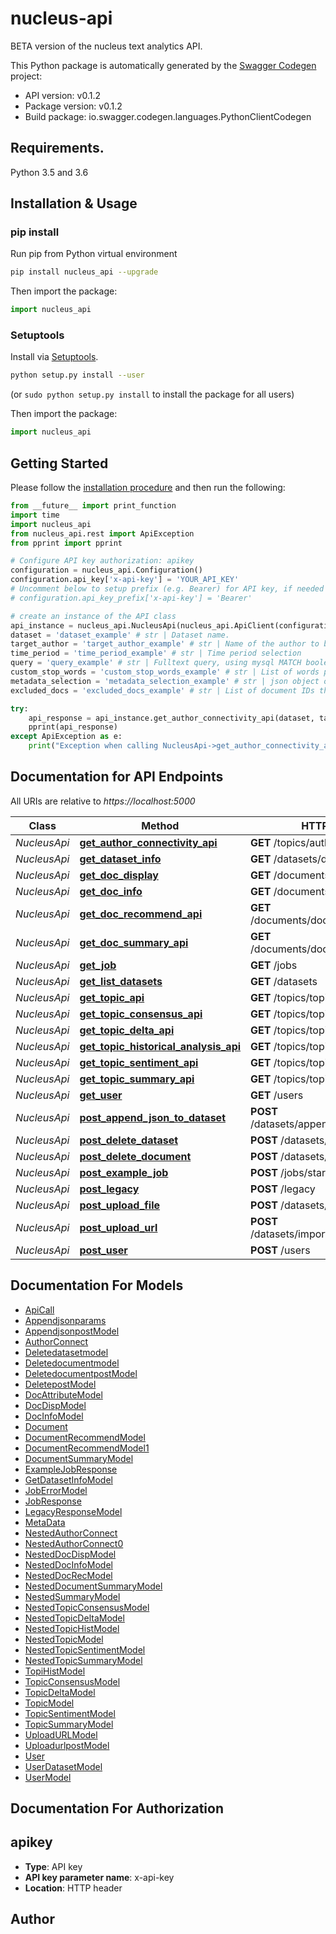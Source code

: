# nucleus-api
BETA version of the nucleus text analytics API.

This Python package is automatically generated by the [Swagger Codegen](https://github.com/swagger-api/swagger-codegen) project:

- API version: v0.1.2
- Package version: v0.1.2
- Build package: io.swagger.codegen.languages.PythonClientCodegen

## Requirements.

Python 3.5 and 3.6

## Installation & Usage
### pip install
Run pip from Python virtual environment
```sh
pip install nucleus_api --upgrade
```

Then import the package:
```python
import nucleus_api 
```

### Setuptools

Install via [Setuptools](http://pypi.python.org/pypi/setuptools).

```sh
python setup.py install --user
```
(or `sudo python setup.py install` to install the package for all users)

Then import the package:
```python
import nucleus_api
```

## Getting Started

Please follow the [installation procedure](#installation--usage) and then run the following:

```python
from __future__ import print_function
import time
import nucleus_api
from nucleus_api.rest import ApiException
from pprint import pprint

# Configure API key authorization: apikey
configuration = nucleus_api.Configuration()
configuration.api_key['x-api-key'] = 'YOUR_API_KEY'
# Uncomment below to setup prefix (e.g. Bearer) for API key, if needed
# configuration.api_key_prefix['x-api-key'] = 'Bearer'

# create an instance of the API class
api_instance = nucleus_api.NucleusApi(nucleus_api.ApiClient(configuration))
dataset = 'dataset_example' # str | Dataset name.
target_author = 'target_author_example' # str | Name of the author to be analyzed.
time_period = 'time_period_example' # str | Time period selection
query = 'query_example' # str | Fulltext query, using mysql MATCH boolean query format. Subject covered by the author, on which to focus the analysis of connectivity. Example, (\"word1\" OR \"word2\") AND (\"word3\" OR \"word4\") (optional)
custom_stop_words = 'custom_stop_words_example' # str | List of words possibly used by the target author that are considered not information-bearing. (optional)
metadata_selection = 'metadata_selection_example' # str | json object of {\"metadata_field\":[\"selected_values\"]} (optional)
excluded_docs = 'excluded_docs_example' # str | List of document IDs that should be excluded from the analysis. Example, \"docid1, docid2, ..., docidN\"  (optional)

try:
    api_response = api_instance.get_author_connectivity_api(dataset, target_author, time_period, query=query, custom_stop_words=custom_stop_words, metadata_selection=metadata_selection, excluded_docs=excluded_docs)
    pprint(api_response)
except ApiException as e:
    print("Exception when calling NucleusApi->get_author_connectivity_api: %s\n" % e)

```

## Documentation for API Endpoints

All URIs are relative to *https://localhost:5000*

Class | Method | HTTP request | Description
------------ | ------------- | ------------- | -------------
*NucleusApi* | [**get_author_connectivity_api**](docs/NucleusApi.md#get_author_connectivity_api) | **GET** /topics/author_connectivity | 
*NucleusApi* | [**get_dataset_info**](docs/NucleusApi.md#get_dataset_info) | **GET** /datasets/dataset_info | 
*NucleusApi* | [**get_doc_display**](docs/NucleusApi.md#get_doc_display) | **GET** /documents/document_display | 
*NucleusApi* | [**get_doc_info**](docs/NucleusApi.md#get_doc_info) | **GET** /documents/document_info | 
*NucleusApi* | [**get_doc_recommend_api**](docs/NucleusApi.md#get_doc_recommend_api) | **GET** /documents/document_recommend | 
*NucleusApi* | [**get_doc_summary_api**](docs/NucleusApi.md#get_doc_summary_api) | **GET** /documents/document_summary | 
*NucleusApi* | [**get_job**](docs/NucleusApi.md#get_job) | **GET** /jobs | 
*NucleusApi* | [**get_list_datasets**](docs/NucleusApi.md#get_list_datasets) | **GET** /datasets | 
*NucleusApi* | [**get_topic_api**](docs/NucleusApi.md#get_topic_api) | **GET** /topics/topics | 
*NucleusApi* | [**get_topic_consensus_api**](docs/NucleusApi.md#get_topic_consensus_api) | **GET** /topics/topic_consensus | 
*NucleusApi* | [**get_topic_delta_api**](docs/NucleusApi.md#get_topic_delta_api) | **GET** /topics/topic_delta | 
*NucleusApi* | [**get_topic_historical_analysis_api**](docs/NucleusApi.md#get_topic_historical_analysis_api) | **GET** /topics/topic_historical | 
*NucleusApi* | [**get_topic_sentiment_api**](docs/NucleusApi.md#get_topic_sentiment_api) | **GET** /topics/topic_sentiment | 
*NucleusApi* | [**get_topic_summary_api**](docs/NucleusApi.md#get_topic_summary_api) | **GET** /topics/topic_summary_job | 
*NucleusApi* | [**get_user**](docs/NucleusApi.md#get_user) | **GET** /users | 
*NucleusApi* | [**post_append_json_to_dataset**](docs/NucleusApi.md#post_append_json_to_dataset) | **POST** /datasets/append_json_to_dataset | 
*NucleusApi* | [**post_delete_dataset**](docs/NucleusApi.md#post_delete_dataset) | **POST** /datasets/delete_dataset | 
*NucleusApi* | [**post_delete_document**](docs/NucleusApi.md#post_delete_document) | **POST** /datasets/delete_document | 
*NucleusApi* | [**post_example_job**](docs/NucleusApi.md#post_example_job) | **POST** /jobs/start_example_job | 
*NucleusApi* | [**post_legacy**](docs/NucleusApi.md#post_legacy) | **POST** /legacy | 
*NucleusApi* | [**post_upload_file**](docs/NucleusApi.md#post_upload_file) | **POST** /datasets/upload_file | 
*NucleusApi* | [**post_upload_url**](docs/NucleusApi.md#post_upload_url) | **POST** /datasets/import_file_from_url | 
*NucleusApi* | [**post_user**](docs/NucleusApi.md#post_user) | **POST** /users | 


## Documentation For Models

 - [ApiCall](docs/ApiCall.md)
 - [Appendjsonparams](docs/Appendjsonparams.md)
 - [AppendjsonpostModel](docs/AppendjsonpostModel.md)
 - [AuthorConnect](docs/AuthorConnect.md)
 - [Deletedatasetmodel](docs/Deletedatasetmodel.md)
 - [Deletedocumentmodel](docs/Deletedocumentmodel.md)
 - [DeletedocumentpostModel](docs/DeletedocumentpostModel.md)
 - [DeletepostModel](docs/DeletepostModel.md)
 - [DocAttributeModel](docs/DocAttributeModel.md)
 - [DocDispModel](docs/DocDispModel.md)
 - [DocInfoModel](docs/DocInfoModel.md)
 - [Document](docs/Document.md)
 - [DocumentRecommendModel](docs/DocumentRecommendModel.md)
 - [DocumentRecommendModel1](docs/DocumentRecommendModel1.md)
 - [DocumentSummaryModel](docs/DocumentSummaryModel.md)
 - [ExampleJobResponse](docs/ExampleJobResponse.md)
 - [GetDatasetInfoModel](docs/GetDatasetInfoModel.md)
 - [JobErrorModel](docs/JobErrorModel.md)
 - [JobResponse](docs/JobResponse.md)
 - [LegacyResponseModel](docs/LegacyResponseModel.md)
 - [MetaData](docs/MetaData.md)
 - [NestedAuthorConnect](docs/NestedAuthorConnect.md)
 - [NestedAuthorConnect0](docs/NestedAuthorConnect0.md)
 - [NestedDocDispModel](docs/NestedDocDispModel.md)
 - [NestedDocInfoModel](docs/NestedDocInfoModel.md)
 - [NestedDocRecModel](docs/NestedDocRecModel.md)
 - [NestedDocumentSummaryModel](docs/NestedDocumentSummaryModel.md)
 - [NestedSummaryModel](docs/NestedSummaryModel.md)
 - [NestedTopicConsensusModel](docs/NestedTopicConsensusModel.md)
 - [NestedTopicDeltaModel](docs/NestedTopicDeltaModel.md)
 - [NestedTopicHistModel](docs/NestedTopicHistModel.md)
 - [NestedTopicModel](docs/NestedTopicModel.md)
 - [NestedTopicSentimentModel](docs/NestedTopicSentimentModel.md)
 - [NestedTopicSummaryModel](docs/NestedTopicSummaryModel.md)
 - [TopiHistModel](docs/TopiHistModel.md)
 - [TopicConsensusModel](docs/TopicConsensusModel.md)
 - [TopicDeltaModel](docs/TopicDeltaModel.md)
 - [TopicModel](docs/TopicModel.md)
 - [TopicSentimentModel](docs/TopicSentimentModel.md)
 - [TopicSummaryModel](docs/TopicSummaryModel.md)
 - [UploadURLModel](docs/UploadURLModel.md)
 - [UploadurlpostModel](docs/UploadurlpostModel.md)
 - [User](docs/User.md)
 - [UserDatasetModel](docs/UserDatasetModel.md)
 - [UserModel](docs/UserModel.md)


## Documentation For Authorization


## apikey

- **Type**: API key
- **API key parameter name**: x-api-key
- **Location**: HTTP header


## Author



